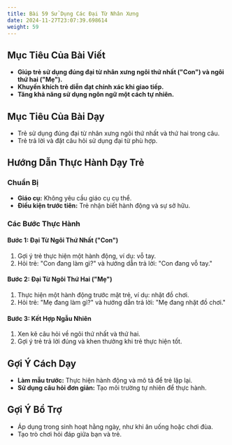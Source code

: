 ```yaml
---
title: Bài 59 Sử Dụng Các Đại Từ Nhân Xưng
date: 2024-11-27T23:07:39.698614
weight: 59
---
```


## Mục Tiêu Của Bài Viết
- **Giúp trẻ sử dụng đúng đại từ nhân xưng ngôi thứ nhất ("Con") và ngôi thứ hai ("Mẹ").**
- **Khuyến khích trẻ diễn đạt chính xác khi giao tiếp.**
- **Tăng khả năng sử dụng ngôn ngữ một cách tự nhiên.**

## Mục Tiêu Của Bài Dạy
- Trẻ sử dụng đúng đại từ nhân xưng ngôi thứ nhất và thứ hai trong câu.
- Trẻ trả lời và đặt câu hỏi sử dụng đại từ phù hợp.

## Hướng Dẫn Thực Hành Dạy Trẻ

### Chuẩn Bị
- **Giáo cụ:** Không yêu cầu giáo cụ cụ thể.
- **Điều kiện trước tiên:** Trẻ nhận biết hành động và sự sở hữu.

### Các Bước Thực Hành
#### Bước 1: Đại Từ Ngôi Thứ Nhất ("Con")
1. Gợi ý trẻ thực hiện một hành động, ví dụ: vỗ tay.
2. Hỏi trẻ: "Con đang làm gì?" và hướng dẫn trả lời: "Con đang vỗ tay."

#### Bước 2: Đại Từ Ngôi Thứ Hai ("Mẹ")
1. Thực hiện một hành động trước mặt trẻ, ví dụ: nhặt đồ chơi.
2. Hỏi trẻ: "Mẹ đang làm gì?" và hướng dẫn trả lời: "Mẹ đang nhặt đồ chơi."

#### Bước 3: Kết Hợp Ngẫu Nhiên
1. Xen kẽ câu hỏi về ngôi thứ nhất và thứ hai.
2. Gợi ý trẻ trả lời đúng và khen thưởng khi trẻ thực hiện tốt.

## Gợi Ý Cách Dạy
- **Làm mẫu trước:** Thực hiện hành động và mô tả để trẻ lặp lại.
- **Sử dụng câu hỏi đơn giản:** Tạo môi trường tự nhiên để thực hành.

## Gợi Ý Bổ Trợ
- Áp dụng trong sinh hoạt hằng ngày, như khi ăn uống hoặc chơi đùa.
- Tạo trò chơi hỏi đáp giữa bạn và trẻ.

